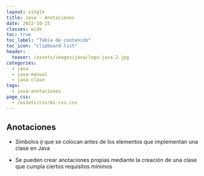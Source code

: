 ```yaml
---
layout: single
title: Java - Anotaciones
date: 2022-10-25
classes: wide
toc: true
toc_label: "Tabla de contenido"
toc_icon: "clipboard-list"
header:
  teaser: /assets/images/java/logo-java-2.jpg
categories:
  - java
  - java-manual
  - java-clase
tags:
  - java-anotaciones
page_css: 
  - /assets/css/mi-css.css
---
```


## Anotaciones

* Símbolos ``@`` que se colocan antes de los elementos que implementan una clase en Java

* Se pueden crear anotaciones propias mediante la creación de una clase que cumpla ciertos requisitos mínimos
